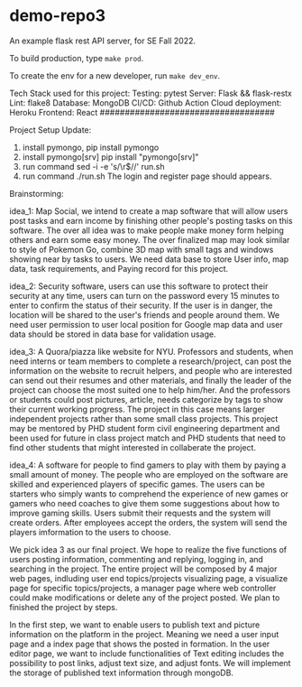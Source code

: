 
# demo-repo3
An example flask rest API server, for SE Fall 2022.

To build production, type `make prod`.

To create the env for a new developer, run `make dev_env`.

Tech Stack used for this project:
Testing: pytest
Server: Flask && flask-restx
Lint: flake8
Database: MongoDB
CI/CD: Github Action
Cloud deployment: Heroku
Frontend: React
###################################

Project Setup Update: 

1. install pymongo, 
    pip install pymongo
2. install pymongo[srv]
    pip install "pymongo[srv]"
3. run command
    sed -i -e 's/\r$//' run.sh
4. run command
    ./run.sh
The login and register page should appears. 


Brainstorming:

idea_1:
Map Social, we intend to create a map software that will allow users post tasks and earn income by finishing other people's posting tasks on this software. The over all idea was to make people make money form helping others and earn some easy money. The over finalized map may look similar to style of Pokemon Go, combine 3D map with small tags and windows showing near by tasks to users. We need data base to store User info, map data, task requirements, and Paying record for this project. 

idea_2:
Security software, users can use this software to protect their security at any time, users can turn on the password every 15 minutes to enter to confirm the status of their security. If the user is in danger, the location will be shared to the user's friends and people around them. We need user permission to user local position for Google map data and user data should be stored in data base for validation usage.

idea_3: 
A Quora/piazza like website for NYU. Professors and students, when need interns or team members to complete a research/project, can post the information on the website to recruit helpers, and people who are interested can send out their resumes and other materials, and finally the leader of the project can choose the most suited one to help him/her. And the professors or students could post pictures, article, needs categorize by tags to show their current working progress. The project in this case means larger independent projects rather than some small class projects. This project may be mentored by PHD student form civil engineering department and been used for future in class project match
and PHD students that need to find other students that might interested in collaberate the project.

idea_4:
A software for people to find gamers to play with them by paying a small amount of money. The people who are employed on the software are skilled and experienced players of specific games. The users can be starters who simply wants to comprehend the experience of new games or gamers who need coaches to give them some suggestions about how to improve gaming skills. Users submit their requests and the system will create orders. After employees accept the orders, the system will send the players imformation to the users to choose.

We pick idea 3 as our final project. We hope to realize the five functions of users posting information, commenting and replying, logging in, and searching in the project. The entire project will be composed by 4 major web pages, indluding user end topics/projects visualizing page, a visualize page for specific topics/projects, a manager page where web controller could make modifications or delete any of the project posted. We plan to finished the project by steps. 

In the first step, we want to enable users to publish text and picture information on the platform in the project. Meaning we need a user input page and a index page that shows the posted in formation. In the user editor page, we want to include functionalities of Text editing includes the possibility to post links, adjust text size, and adjust fonts. We will implement the storage of published text information through mongoDB.

